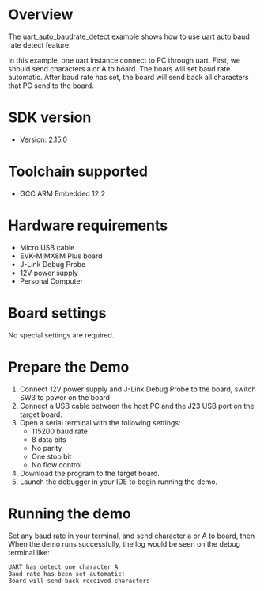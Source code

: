 Overview
========
The uart_auto_baudrate_detect example shows how to use uart auto baud rate detect feature:

In this example, one uart instance connect to PC through uart. First, we should send characters a or A to board. 
The boars will set baud rate automatic. After baud rate has set, the board will send back all characters that PC
send to the board.

SDK version
===========
- Version: 2.15.0

Toolchain supported
===================
- GCC ARM Embedded  12.2

Hardware requirements
=====================
- Micro USB cable
- EVK-MIMX8M Plus board
- J-Link Debug Probe
- 12V power supply
- Personal Computer

Board settings
==============
No special settings are required.



Prepare the Demo
================
1.  Connect 12V power supply and J-Link Debug Probe to the board, switch SW3 to power on the board
2.  Connect a USB cable between the host PC and the J23 USB port on the target board.
3.  Open a serial terminal with the following settings:
    - 115200 baud rate
    - 8 data bits
    - No parity
    - One stop bit
    - No flow control
4.  Download the program to the target board.
5.  Launch the debugger in your IDE to begin running the demo.


Running the demo
================
Set any baud rate in your terminal, and send character a or A to board, then  
When the demo runs successfully, the log would be seen on the debug terminal like:

~~~~~~~~~~~~~~~~~~~~~~~~~~~~~~~~~~~~~~~~
UART has detect one character A
Baud rate has been set automatic!
Board will send back received characters
~~~~~~~~~~~~~~~~~~~~~~~~~~~~~~~~~~~~~~~~
